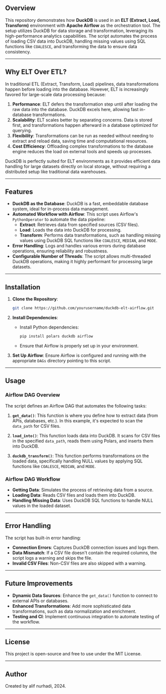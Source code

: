 

## Overview

This repository demonstrates how **DuckDB** is used in an **ELT (Extract, Load, Transform)** environment with **Apache Airflow** as the orchestration tool. The setup utilizes DuckDB for data storage and transformation, leveraging its high-performance analytics capabilities. The script automates the process of loading CSV data into DuckDB, handling missing values using SQL functions like `COALESCE`, and transforming the data to ensure data consistency.

---

## Why ELT Over ETL?

In traditional ETL (Extract, Transform, Load) pipelines, data transformations happen before loading into the database. However, ELT is increasingly favored for large-scale data processing because:

1. **Performance**: ELT defers the transformation step until after loading the raw data into the database. DuckDB excels here, allowing fast in-database transformations.
2. **Scalability**: ELT scales better by separating concerns. Data is stored first, and transformations happen afterward in a database optimized for querying.
3. **Flexibility**: Transformations can be run as needed without needing to extract and reload data, saving time and computational resources.
4. **Cost Efficiency**: Offloading complex transformations to the database engine reduces the load on external tools and speeds up processes.

DuckDB is perfectly suited for ELT environments as it provides efficient data handling for large datasets directly on local storage, without requiring a distributed setup like traditional data warehouses.

---

## Features

- **DuckDB as the Database**: DuckDB is a fast, embeddable database system, ideal for in-process data management.
- **Automated Workflow with Airflow**: This script uses Airflow's `PythonOperator` to automate the data pipeline:
  - **Extract**: Retrieves data from specified sources (CSV files).
  - **Load**: Loads the data into DuckDB for processing.
  - **Transform**: Performs data transformations, such as handling missing values using DuckDB SQL functions like `COALESCE`, `MEDIAN`, and `MODE`.
- **Error Handling**: Logs and handles various errors during database operations, ensuring reliability and robustness.
- **Configurable Number of Threads**: The script allows multi-threaded DuckDB operations, making it highly performant for processing large datasets.

---

## Installation

1. **Clone the Repository**:
   ```bash
   git clone https://github.com/yourusername/duckdb-elt-airflow.git
   ```

2. **Install Dependencies**:
   - Install Python dependencies:
     ```bash
     pip install polars duckdb airflow
     ```
   - Ensure that Airflow is properly set up in your environment.

3. **Set Up Airflow**:
   Ensure Airflow is configured and running with the appropriate `DAGs` directory pointing to this script.

---

## Usage

### Airflow DAG Overview

The script defines an Airflow DAG that automates the following tasks:

1. **`get_data()`**: This function is where you define how to extract data (from APIs, databases, etc.). In this example, it's expected to scan the `data_path` for CSV files.
   
2. **`load_into()`**: This function loads data into DuckDB. It scans for CSV files in the specified `data_path`, reads them using Polars, and inserts them into DuckDB.

3. **`duckdb_transform()`**: This function performs transformations on the loaded data, specifically handling NULL values by applying SQL functions like `COALESCE`, `MEDIAN`, and `MODE`.


### Airflow DAG Workflow

- **Getting Data**: Simulates the process of retrieving data from a source.
- **Loading Data**: Reads CSV files and loads them into DuckDB.
- **Handling Missing Data**: Uses DuckDB SQL functions to handle NULL values in the loaded dataset.

---

## Error Handling

The script has built-in error handling:
- **Connection Errors**: Captures DuckDB connection issues and logs them.
- **Data Mismatch**: If a CSV file doesn't contain the required columns, the script logs a warning and skips the file.
- **Invalid CSV Files**: Non-CSV files are also skipped with a warning.

---

## Future Improvements

- **Dynamic Data Sources**: Enhance the `get_data()` function to connect to external APIs or databases.
- **Enhanced Transformations**: Add more sophisticated data transformations, such as data normalization and enrichment.
- **Testing and CI**: Implement continuous integration to automate testing of the workflow.

---

## License

This project is open-source and free to use under the MIT License.

---

## Author

Created by alif nurhadi, 2024.
